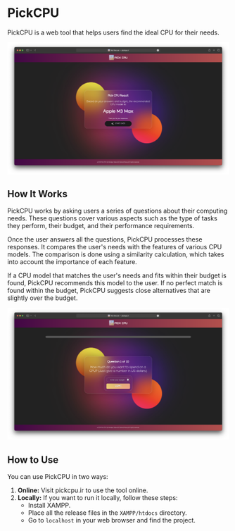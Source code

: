  

# PickCPU

PickCPU is a web tool that helps users find the ideal CPU for their needs. 

<img src="Result Page.png"/>

## How It Works

PickCPU works by asking users a series of questions about their computing needs. These questions cover various aspects such as the type of tasks they perform, their budget, and their performance requirements.

Once the user answers all the questions, PickCPU processes these responses. It compares the user's needs with the features of various CPU models. The comparison is done using a similarity calculation, which takes into account the importance of each feature.

If a CPU model that matches the user's needs and fits within their budget is found, PickCPU recommends this model to the user. If no perfect match is found within the budget, PickCPU suggests close alternatives that are slightly over the budget.

<img src="Homepage.png"/>

## How to Use

You can use PickCPU in two ways:

1. **Online:** Visit pickcpu.ir to use the tool online.
2. **Locally:** If you want to run it locally, follow these steps:
    - Install XAMPP.
    - Place all the release files in the `XAMPP/htdocs` directory.
    - Go to `localhost` in your web browser and find the project.

